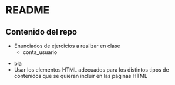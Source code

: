﻿# README


## Contenido del repo

 - Enunciados de ejercicios a realizar en clase
	 - conta_usuario
* bla
* Usar los elementos HTML adecuados para los distintos tipos de contenidos que se quieran incluir en las páginas HTML

